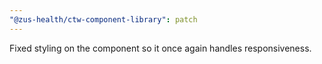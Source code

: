 ```yaml
---
"@zus-health/ctw-component-library": patch
---
```


Fixed styling on the <Table /> component so it once again handles responsiveness.
